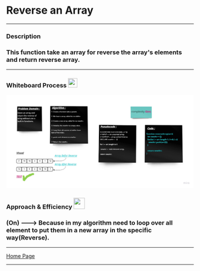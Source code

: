 # Reverse an Array
---
### **Description**
### This function take an array for reverse the array's elements and return reverse array.
---
### **Whiteboard Process** <img src="https://cdn-icons.flaticon.com/png/512/3281/premium/3281345.png?token=exp=1653929873~hmac=31e157574f38f1b4392c3a8b6f5e227b" width="25" height="25">
![](./image/array-reverse.jpg)

### **Approach & Efficiency** <img src="https://cdn-icons-png.flaticon.com/512/1459/1459073.png" width="30" height="30">

### (On) ---> Because in my algorithm need to loop over all element to put them in a new array in the specific way(Reverse).

---

[Home Page](../README.md)

---